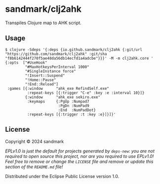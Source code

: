 # sandmark/clj2ahk

Transpiles Clojure map to AHK script.

## Usage

    $ clojure -Sdeps '{:deps {io.github.sandmark/clj2ahk {:git/url "https://github.com/sandmark/clj2ahk" :git/sha "f8b6142444f270f5ae48da56db14ecfd1a4adcbe"}}}' -M -m clj2ahk.core '
    {:opts  ["#UseHook"
             "#MaxHotkeysPerInterval 1000"
             "#SingleInstance force"
             "!Insert::Suspend"
             "!Home::Pause"
             "!End::Reload"]
     :games [{:window      "ahk_exe RefindSelf.exe"
              :repeat-keys [{:trigger "C-e" :key :e :interval 10}]}
             {:window      "ahk_exe sekiro.exe"
              :keymaps     {:PgUp :Numpad7
                            :PgDn :NumPad9
                            :End  :NumPadDot}
              :repeat-keys [{:trigger :t :key :e}]}]}'

## License

Copyright © 2024 sandmark

_EPLv1.0 is just the default for projects generated by `deps-new`: you are not_
_required to open source this project, nor are you required to use EPLv1.0!_
_Feel free to remove or change the `LICENSE` file and remove or update this_
_section of the `README.md` file!_

Distributed under the Eclipse Public License version 1.0.
